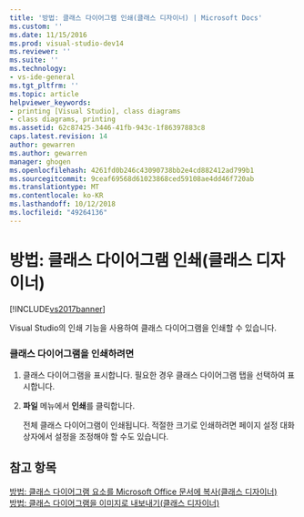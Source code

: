 ```yaml
---
title: '방법: 클래스 다이어그램 인쇄(클래스 디자이너) | Microsoft Docs'
ms.custom: ''
ms.date: 11/15/2016
ms.prod: visual-studio-dev14
ms.reviewer: ''
ms.suite: ''
ms.technology:
- vs-ide-general
ms.tgt_pltfrm: ''
ms.topic: article
helpviewer_keywords:
- printing [Visual Studio], class diagrams
- class diagrams, printing
ms.assetid: 62c87425-3446-41fb-943c-1f86397883c8
caps.latest.revision: 14
author: gewarren
ms.author: gewarren
manager: ghogen
ms.openlocfilehash: 4261fd0b246c43090738bb2e4cd882412ad799b1
ms.sourcegitcommit: 9ceaf69568d61023868ced59108ae4dd46f720ab
ms.translationtype: MT
ms.contentlocale: ko-KR
ms.lasthandoff: 10/12/2018
ms.locfileid: "49264136"
---
```

# <a name="how-to-print-class-diagrams-class-designer"></a>방법: 클래스 다이어그램 인쇄(클래스 디자이너)
[!INCLUDE[vs2017banner](../includes/vs2017banner.md)]

Visual Studio의 인쇄 기능을 사용하여 클래스 다이어그램을 인쇄할 수 있습니다.  
  
### <a name="to-print-a-class-diagram"></a>클래스 다이어그램을 인쇄하려면  
  
1.  클래스 다이어그램을 표시합니다. 필요한 경우 클래스 다이어그램 탭을 선택하여 표시합니다.  
  
2.  **파일** 메뉴에서 **인쇄**를 클릭합니다.  
  
     전체 클래스 다이어그램이 인쇄됩니다. 적절한 크기로 인쇄하려면 페이지 설정 대화 상자에서 설정을 조정해야 할 수도 있습니다.  
  
## <a name="see-also"></a>참고 항목  
 [방법: 클래스 다이어그램 요소를 Microsoft Office 문서에 복사(클래스 디자이너)](../ide/how-to-copy-class-diagram-elements-to-a-microsoft-office-document-class-designer.md)   
 [방법: 클래스 다이어그램을 이미지로 내보내기(클래스 디자이너)](../ide/how-to-export-class-diagrams-as-images-class-designer.md)



